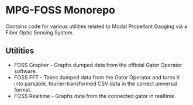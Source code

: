 # MPG-FOSS Monorepo

Contains code for various utilities related to Modal Propellant Gauging via a Fiber Optic Sensing System.

## Utilities

- FOSS Grapher - Graphs dumped data from the official Gator Operator software.
- FOSS FFT - Takes dumped data from the Gator Operator and turns it into parsable, fourier-transformed CSV data in the correct universal format.
- FOSS Realtime - Graphs data from the connected gator in realtime.

